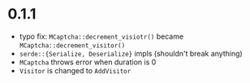 # 0.1.1
- typo fix: `MCaptcha::decrement_visiotr()` became `MCaptcha::decrement_visitor()`
- `serde::{Serialize, Deserialize}` impls (shouldn't break anything)
- `MCaptcha` throws error when duration is 0
- `Visitor` is changed to `AddVisitor`
